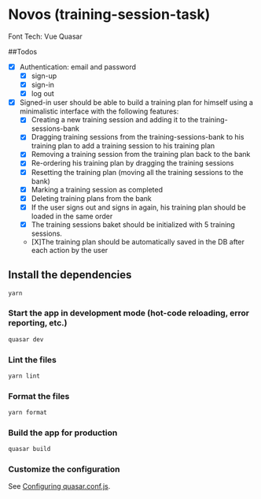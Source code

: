 
# Novos (training-session-task)

Font Tech: Vue Quasar

##Todos
- [X] Authentication: email and password
  - [X] sign-up
  - [X] sign-in
  - [X] log out
- [X] Signed-in user should be able to build a training plan for himself using a
    minimalistic interface with the following features:
    - [X] Creating a new training session and adding it to the
    training-sessions-bank
    - [X] Dragging training sessions from the training-sessions-bank to his training
      plan to add a training session to his training plan
    - [X] Removing a training session from the training plan back to the bank
    - [X] Re-ordering his training plan by dragging the training sessions
    - [X] Resetting the training plan (moving all the training sessions to the bank)
    - [X] Marking a training session as completed
    - [X] Deleting training plans from the bank
    - [X] If the user signs out and signs in again, his training plan should be loaded in the
      same order
    - [X] The training sessions baket should be initialized with 5 training sessions.
    - [X]The training plan should be automatically saved in the DB after each action by
          the user




## Install the dependencies

```bash
yarn
```

### Start the app in development mode (hot-code reloading, error reporting, etc.)

```bash
quasar dev
```

### Lint the files

```bash
yarn lint
```

### Format the files

```bash
yarn format
```

### Build the app for production

```bash
quasar build
```

### Customize the configuration

See [Configuring quasar.conf.js](https://quasar.dev/quasar-cli/quasar-conf-js).
